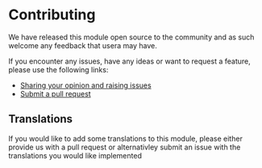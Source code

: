 # Contributing

We have released this module open source to the community and as such welcome
any feedback that usera may have.

If you encounter any issues, have any ideas or want to request a feature, please
use the following links:

 * [Sharing your opinion and raising issues](https://github.com/silvercommerce/catalogue-admin/issues)
 * [Submit a pull request](https://github.com/silvercommerce/catalogue-admin/pulls)

## Translations

If you would like to add some translations to this module, please either provide
us with a pull request or alternativley submit an issue with the translations you
would like implemented